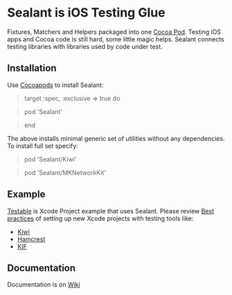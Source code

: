 Sealant is iOS Testing Glue
=======

Fixtures, Matchers and Helpers packaged into one [Cocoa Pod](http://cocoapods.org).
Testing iOS apps and Cocoa code is still hard, some little magic helps.
Sealant connects testing libraries with libraries used by code under test.

Installation
-------

Use [Cocoapods](http://cocoapods.org) to install Sealant:


> target :spec, :exclusive => true do

>    pod 'Sealant'

> end

The above installs minimal generic set of utilities without any dependencies. To install full set specify:

> pod 'Sealant/Kiwi'

> pod 'Sealant/MKNetworkKit'

Example
------

[Testable](https://github.com/blazingcloud/sealant/tree/master/Testable) is Xcode Project example that uses Sealant. 
Please review [Best practices](https://github.com/blazingcloud/sealant/tree/master/Testable/ReadMe.md) of setting up new Xcode projects with testing tools like:
*   [Kiwi](https://github.com/allending/Kiwi)
*   [Hamcrest](http://code.google.com/p/hamcrest/wiki/TutorialObjectiveC)
*   [KIF](https://github.com/square/KIF)

Documentation
------

Documentation is on [Wiki](https://github.com/blazingcloud/sealant/wiki)
